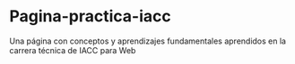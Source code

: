 # Pagina-practica-iacc
Una página con conceptos y aprendizajes fundamentales aprendidos en la carrera técnica de IACC para Web
